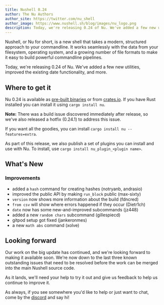 ```yaml
---
title: Nushell 0.24
author: The Nu Authors
author_site: https://twitter.com/nu_shell
author_image: https://www.nushell.sh/blog/images/nu_logo.png
description: Today, we're releasing 0.24 of Nu. We've added a few new utilities, improved the existing date functionality, and more.
---
```


Nushell, or Nu for short, is a new shell that takes a modern, structured approach to your commandline. It works seamlessly with the data from your filesystem, operating system, and a growing number of file formats to make it easy to build powerful commandline pipelines.

Today, we're releasing 0.24 of Nu. We've added a few new utilities, improved the existing date functionality, and more.

<!-- more -->

## Where to get it

Nu 0.24 is available as [pre-built binaries](https://github.com/nushell/nushell/releases/tag/0.24.1) or from [crates.io](https://crates.io/crates/nu). If you have Rust installed you can install it using `cargo install nu`.

**Note:** There was a build issue discovered immediately after release, so we've also released a hotfix (0.24.1) to address this issue.

If you want all the goodies, you can install `cargo install nu --features=extra`.

As part of this release, we also publish a set of plugins you can install and use with Nu. To install, use `cargo install nu_plugin_<plugin name>`.

## What's New

### Improvements

- added a `hash` command for creating hashes (notryanb, andrasio)
- improved the public API by making `run_block` public (max-sixty)
- `version` now shows more information about the build (fdncred)
- `from csv` will show where errors happened if they occur (Dietr1ch)
- `date` now has some new-and-improved subcommands (jz448)
- added a new `random chars` subcommand (gillespiecd)
- gitpod setup got fixed (jankeronmes)
- a new `math abs` command (xolve)

## Looking forward

Our work on the big update has continued, and we're looking forward to making it available soon. We're now down to the last three known outstanding issues that need to be resolved before the work can be merged into the main Nushell source code.

As it lands, we'll need your help to try it out and give us feedback to help us continue to improve it.

As always, if you see somewhere you'd like to help or just want to chat, come by the [discord](https://discord.gg/NtAbbGn) and say hi!
